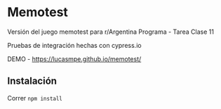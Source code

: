 # Memotest
Versión del juego memotest para r/Argentina Programa - Tarea Clase 11

Pruebas de integración hechas con cypress.io

DEMO - https://lucasmpe.github.io/memotest/

## Instalación
Correr `npm install`
